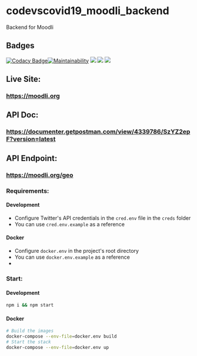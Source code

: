 # codevscovid19_moodli_backend

Backend for Moodli

## Badges

[![Codacy Badge](https://api.codacy.com/project/badge/Grade/53edb3df323247c8be6188e7198c1828)](https://www.codacy.com/gh/Moodli/codevscovid19_moodli_backend?utm_source=github.com&utm_medium=referral&utm_content=Moodli/codevscovid19_moodli_backend&utm_campaign=Badge_Grade)[![Maintainability](https://api.codeclimate.com/v1/badges/fcac951a350d7fbb5fb7/maintainability)](https://codeclimate.com/github/Moodli/codevscovid19_moodli_backend/maintainability)
[![](https://img.shields.io/github/issues/Moodli/codevscovid19_moodli_backend)]()
[![](https://img.shields.io/github/stars/Moodli/codevscovid19_moodli_backend)]()
[![](https://img.shields.io/github/license/Moodli/codevscovid19_moodli_backend)]()

## Live Site:

### https://moodli.org

## API Doc:

### https://documenter.getpostman.com/view/4339786/SzYZ2epF?version=latest

## API Endpoint:

### https://moodli.org/geo

### Requirements:
#### Development
- Configure Twitter's API credentials in the `cred.env` file in the `creds` folder
- You can use `cred.env.example` as a reference 
#### Docker
- Configure `docker.env` in the project's root directory
- You can use `docker.env.example` as a reference 
- 
### Start:
#### Development
```bash
npm i && npm start
```
#### Docker
```bash
# Build the images
docker-compose --env-file=docker.env build
# Start the stack
docker-compose --env-file=docker.env up
```

